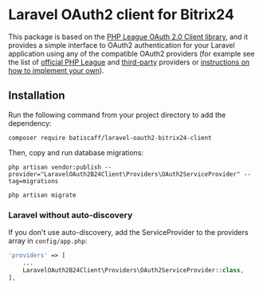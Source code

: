 # Laravel OAuth2 client for Bitrix24

This package is based on the [PHP League OAuth 2.0 Client library,](https://github.com/thephpleague/oauth2-client)
and it provides a simple interface to OAuth2 authentication for your Laravel application using any of the compatible
OAuth2 providers (for example see the list of [official PHP League](https://oauth2-client.thephpleague.com/providers/league/)
and [third-party](https://oauth2-client.thephpleague.com/providers/thirdparty/) providers
or [instructions on how to implement your own](https://oauth2-client.thephpleague.com/providers/implementing/)).

## Installation

Run the following command from your project directory to add the dependency:

```shell
composer require batiscaff/laravel-oauth2-bitrix24-client
```

Then, copy and run database migrations:

```shell
php artisan vendor:publish --provider="LaravelOAuth2B24Client\Providers\OAuth2ServiceProvider" --tag=migrations
```

```shell
php artisan migrate
```

### Laravel without auto-discovery

If you don't use auto-discovery, add the ServiceProvider to the providers array in `config/app.php`:

```php
'providers' => [
    ...
    LaravelOAuth2B24Client\Providers\OAuth2ServiceProvider::class,
],
```
